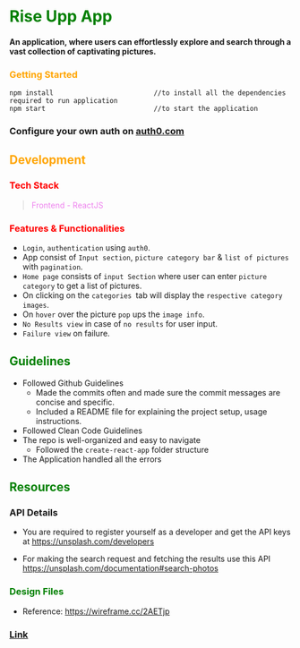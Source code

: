 # <span style="color: green;"> Rise Upp App</span>

#### An application, where users can effortlessly explore and search through a vast collection of captivating pictures.

### <span style="color: orange;"> Getting Started </span>

```
npm install                         //to install all the dependencies required to run application
npm start                           //to start the application
```
### Configure your own auth on [auth0.com](https://auth0.com/)



## <span style="color: Orange;"> Development </span>

### <span style="color: red;"> Tech Stack </span>

> <span style="color: violet;">Frontend - ReactJS </span>

### <span style="color: red;"> Features & Functionalities</span>

- `Login`, `authentication` using `auth0`.
- App consist of `Input section`, `picture category bar` & `list of pictures` with `pagination`. 
- `Home page` consists of `input Section` where user can enter `picture category` to get a list of pictures.
- On clicking on the `categories `tab will display the `respective category images`.
- On `hover` over the picture `pop` ups the `image info`.
- `No Results view` in case of `no results` for user input.
- `Failure view` on failure.


## <span style="color: Green;"> Guidelines</span>

- Followed Github Guidelines
  - Made the commits often and made sure the commit messages are concise and specific.
  - Included a README file for explaining the project setup, usage instructions.
- Followed Clean Code Guidelines
- The repo is well-organized and easy to navigate
  - Followed the `create-react-app` folder structure
- The Application handled all the errors

## <span style="color: Green;"> Resources </span>

### API Details

- You are required to register yourself as a developer and get the API keys at https://unsplash.com/developers

- For making the search request and fetching the results use this API https://unsplash.com/documentation#search-photos

### <span style="color: Green;"> Design Files </span>

- Reference: https://wireframe.cc/2AETjp



### [Link](https://rise-upp-hv0ba30wd-charishmas-projects-589f9c23.vercel.app)
